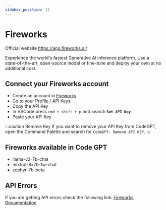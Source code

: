 ```yaml
---
sidebar_position: 11
---
```


# Fireworks
Official website https://app.fireworks.ai/

Experience the world's fastest Generative AI inference platform. Use a state-of-the-art, open-source model or fine-tune and deploy your own at no additional cost.

## Connect your Fireworks account
- Create an account in [Fireworks](https://app.fireworks.ai/login)
- Go to your [Profile / API Keys](https://app.fireworks.ai/users?tab=apps)
- Copy the API Key
- In VSCode press ```cmd + shift + p``` and search **`Set API Key`**
- Paste your API Key

:::caution Remove Key
If you want to remove your API Key from CodeGPT, open the Command Palette and search for `CodeGPT: Remove API KEY`.
:::

## Fireworks available in Code GPT
- llama-v2-7b-chat
- mixtral-8x7b-fw-chat
- zephyr-7b-beta

## API Errors
If you are getting API errors check the following link: [Fireworks Documentation](https://readme.fireworks.ai/docs)


